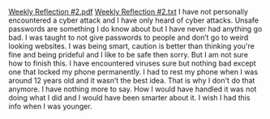 [Weekly Reflection #2.pdf](https://github.com/user-attachments/files/22052265/Weekly.Reflection.2.pdf)
[Weekly Reflection #2.txt](https://github.com/user-attachments/files/22052267/Weekly.Reflection.2.txt)
I have not personally encountered a cyber attack and I have only heard of cyber attacks. Unsafe passwords are something I do know about but I have never had anything go bad. I was taught to not give passwords to people and don’t go to weird looking websites. I was being smart, caution is better than thinking you're fine and being prideful and I like to be safe then sorry. But I am not sure how to finish this. I have encountered viruses sure but nothing bad except one that locked my phone permanently. I had to rest my phone when I was around 12 years old and it wasn’t the best idea. That is why I don't do that anymore. I have nothing more to say. How I would have handled it was not doing what I did and I would have been smarter about it. I wish I had this info when I was younger.
